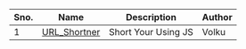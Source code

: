 | Sno. 	| Name         	| Description         	| Author 	|
|------	|--------------	|---------------------	|--------	|
| 1    	| [URL_Shortner](/JavaScript/URL_Shortner) 	| Short Your Using JS 	| Volku  	|
